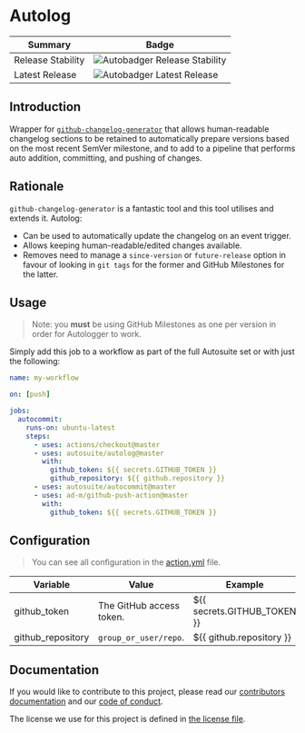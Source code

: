# Autolog

| Summary           | Badge                                              |
| ----------------- | -------------------------------------------------- |
| Release Stability | ![Autobadger Release Stability][release-stability] |
| Latest Release    | ![Autobadger Latest Release][latest-release]       |

[release-stability]: https://img.shields.io/static/v1?label=latest&message=0.1.1&color=purple
[latest-release]: https://img.shields.io/static/v1?label=stability&message=prerelease&color=yellow

## Introduction

Wrapper for [`github-changelog-generator`](https://github.com/github-changelog-generator/github-changelog-generator) that allows human-readable changelog sections to be retained to automatically prepare versions based on the most recent SemVer milestone, and to add to a pipeline that performs auto addition, committing, and pushing of changes.

## Rationale

`github-changelog-generator` is a fantastic tool and this tool utilises and extends it. Autolog:

- Can be used to automatically update the changelog on an event trigger.
- Allows keeping human-readable/edited changes available.
- Removes need to manage a `since-version` or `future-release` option in favour of looking in `git tags` for the former and GitHub Milestones for the latter.

## Usage

> Note: you **must** be using GitHub Milestones as one per version in order for Autologger to work.

Simply add this job to a workflow as part of the full Autosuite set or with just the following:

```yml
name: my-workflow

on: [push]

jobs:
  autocommit:
    runs-on: ubuntu-latest
    steps:
      - uses: actions/checkout@master
      - uses: autosuite/autolog@master
        with:
          github_token: ${{ secrets.GITHUB_TOKEN }}
          github_repository: ${{ github.repository }}
      - uses: autosuite/autocommit@master
      - uses: ad-m/github-push-action@master
        with:
          github_token: ${{ secrets.GITHUB_TOKEN }}
```

## Configuration

> You can see all configuration in the [action.yml](action.yml) file.

| Variable          | Value                    | Example                     | Default | Required? |
| ----------------- | ------------------------ | --------------------------- | ------- | --------- |
| github_token      | The GitHub access token. | ${{ secrets.GITHUB_TOKEN }} | N/A     | Yes.      |
| github_repository | `group_or_user/repo`.    | ${{ github.repository }}    | N/A     | Yes.      |

## Documentation

If you would like to contribute to this project, please read our [contributors documentation](CONTRIBUTING.md) and our [code of conduct](CODE_OF_CONDUCT.md).

The license we use for this project is defined in [the license file](LICENSE).

